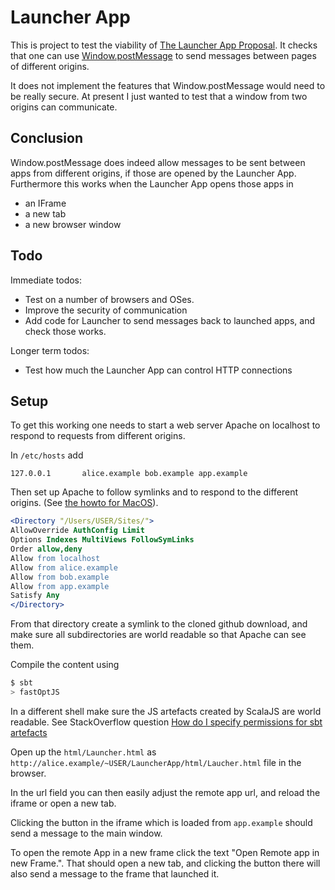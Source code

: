 # Launcher App

This is project to test the viability of [The Launcher App Proposal](https://github.com/solid/authorization-and-access-control-panel/blob/master/Proposals/LauncherApp.md). It checks that one can use [Window.postMessage](https://developer.mozilla.org/en-US/docs/Web/API/Window/postMessage) to send messages between pages of different origins.

It does not implement the features that Window.postMessage would need to be really secure. At present I just wanted to test that a window from two origins can communicate.

## Conclusion

Window.postMessage does indeed allow messages to be sent between apps from different origins, if those are opened by the Launcher App. Furthermore this works when the Launcher App opens those apps in
* an IFrame
* a new tab
* a new browser window

## Todo
 
Immediate todos: 
 
* Test on a number of browsers and OSes.
* Improve the security of communication
* Add code for Launcher to send messages back to launched apps, and check those works.

Longer term todos:

* Test how much the Launcher App can control HTTP connections

## Setup

To get this working one needs to start a web server Apache on localhost to respond to requests from different origins.

In `/etc/hosts` add 

```/etc/hosts
127.0.0.1       alice.example bob.example app.example
```          

Then set up Apache to follow symlinks and to respond to the different origins. (See [the howto for MacOS](https://discussions.apple.com/docs/DOC-3083)).

```Apache
<Directory "/Users/USER/Sites/">
AllowOverride AuthConfig Limit
Options Indexes MultiViews FollowSymLinks
Order allow,deny
Allow from localhost
Allow from alice.example
Allow from bob.example
Allow from app.example
Satisfy Any
</Directory>
```                                   

From that directory create a symlink to the cloned github download, and make sure all subdirectories are world readable so that Apache can see them.

Compile the content using 
```scala 
$ sbt
> fastOptJS
```             

In a different shell make sure the JS artefacts created by ScalaJS are world readable. See StackOverflow question [How do I specify permissions for sbt artefacts](https://stackoverflow.com/questions/58519368/how-do-i-specify-permissions-for-sbt-artefacts)

Open up the `html/Launcher.html` as `http://alice.example/~USER/LauncherApp/html/Laucher.html` file in the browser. 

In the url field you can then easily adjust the remote app url, and reload the iframe or open a new tab.

Clicking the button in the iframe which is loaded from `app.example` should send a message to the main window. 

To open the remote App in a new frame click the text "Open Remote app in new Frame.". That should open a new tab, and clicking the button there will also send a message to the frame that launched it.